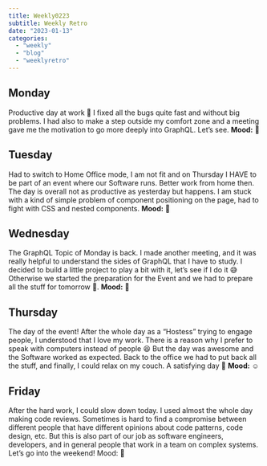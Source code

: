 ```yaml
---
title: Weekly0223
subtitle: Weekly Retro
date: "2023-01-13"
categories:
  - "weekly"
  - "blog"
  - "weeklyretro"
---
```


## Monday

Productive day at work 💪 I fixed all the bugs quite fast and without big problems. I had also to make a step outside my comfort zone and a meeting gave me the motivation to go more deeply into GraphQL. Let’s see. **Mood:** 🚀

## Tuesday

Had to switch to Home Office mode, I am not fit and on Thursday I HAVE to be part of an event where our Software runs. Better work from home then. The day is overall not as productive as yesterday but happens. I am stuck with a kind of simple problem of component positioning on the page, had to fight with CSS and nested components. **Mood:** 🥱

## Wednesday

The GraphQL Topic of Monday is back. I made another meeting, and it was really helpful to understand the sides of GraphQL that I have to study. I decided to build a little project to play a bit with it, let’s see if I do it 😅 Otherwise we started the preparation for the Event and we had to prepare all the stuff for tomorrow 💪. **Mood:** 🚚

## Thursday

The day of the event! After the whole day as a “Hostess” trying to engage people, I understood that I love my work. There is a reason why I prefer to speak with computers instead of people 😆 But the day was awesome and the Software worked as expected. Back to the office we had to put back all the stuff, and finally, I could relax on my couch. A satisfying day 🙂 **Mood:** ☺️

## Friday

After the hard work, I could slow down today. I used almost the whole day making code reviews. Sometimes is hard to find a compromise between different people that have different opinions about code patterns, code design, etc. But this is also part of our job as software engineers, developers, and in general people that work in a team on complex systems. Let’s go into the weekend! Mood: 🤷
